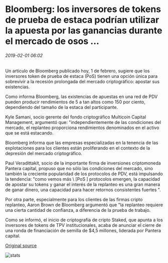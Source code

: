 # Bloomberg: los inversores de tokens de prueba de estaca podrían utilizar la apuesta por las ganancias durante el mercado de osos ...

###### 2019-02-01 06:02

Un artículo de Bloomberg publicado hoy, 1 de febrero, sugiere que los inversores token de prueba de estaca (PoS) tienen una opción única para sobrevivir a la recesión prolongada del mercado criptográfico: apostar sus existencias.

Como informa Bloomberg, las existencias de apuestas en una red de PDV pueden producir rendimientos de 5 a tan altos como 150 por ciento, dependiendo del tamaño de la estaca del participante.

Kyle Samani, socio gerente del fondo criptográfico Multicoin Capital Management, argumentó que: "independientemente de las condiciones del mercado, el replanteo proporciona rendimientos denominados en el activo que se está estacando.

Bloomberg informa que las empresas especializadas en la tenencia de las explotaciones para los clientes están proliferando en el contexto de la depresión del mercado criptográfico.

Paul Veradittakit, socio de la importante firma de inversiones criptomoneda Pantera capital, propuso que no sólo las condiciones del mercado, sino también la creciente popularidad de los protocolos de PDV, está impulsando la tendencia: "como vemos más \ [PoS \] protocolos emergen, la capacidad de apostar su tokens y ganar el interés de la replanteo es una gran manera de ganar dinero, una capacidad para hacer retornos consistentes fuertes ".

Por otra parte, especialmente para los clientes de las firmas cripto replanteo, Aaron Brown de Bloomberg argumentó que "la replanteo requiere una cierta cantidad de confianza, a diferencia de la prueba de trabajo.

Como se informó, el inicio de criptografía de cripto Staked, que apunta a los inversores de tokens de TPV institucionales, acaba de anunciar el cierre de una ronda de financiación de semilla de $4,5 millones, liderada por Pantera capital.

[Original source](https://cointelegraph.com/news/bloomberg-proof-of-stake-token-investors-could-use-staking-for-gains-during-bear-market)

![stats](https://c.statcounter.com/11760860/0/a89fa40b/1/ "stats")